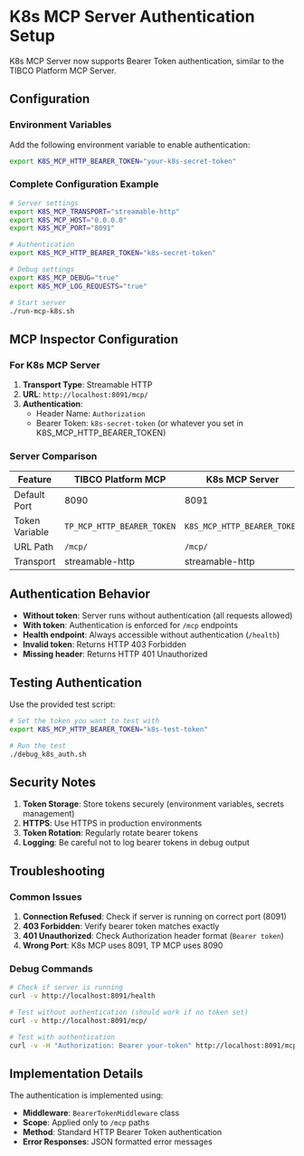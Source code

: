 # K8s MCP Server Authentication Setup

K8s MCP Server now supports Bearer Token authentication, similar to the TIBCO Platform MCP Server.

## Configuration

### Environment Variables

Add the following environment variable to enable authentication:

```bash
export K8S_MCP_HTTP_BEARER_TOKEN="your-k8s-secret-token"
```

### Complete Configuration Example

```bash
# Server settings
export K8S_MCP_TRANSPORT="streamable-http"
export K8S_MCP_HOST="0.0.0.0"
export K8S_MCP_PORT="8091"

# Authentication
export K8S_MCP_HTTP_BEARER_TOKEN="k8s-secret-token"

# Debug settings
export K8S_MCP_DEBUG="true"
export K8S_MCP_LOG_REQUESTS="true"

# Start server
./run-mcp-k8s.sh
```

## MCP Inspector Configuration

### For K8s MCP Server

1. **Transport Type**: Streamable HTTP
2. **URL**: `http://localhost:8091/mcp/`
3. **Authentication**: 
   - Header Name: `Authorization`
   - Bearer Token: `k8s-secret-token` (or whatever you set in K8S_MCP_HTTP_BEARER_TOKEN)

### Server Comparison

| Feature        | TIBCO Platform MCP         | K8s MCP Server              |
|----------------|----------------------------|-----------------------------|
| Default Port   | 8090                       | 8091                        |
| Token Variable | `TP_MCP_HTTP_BEARER_TOKEN` | `K8S_MCP_HTTP_BEARER_TOKEN` |
| URL Path       | `/mcp/`                    | `/mcp/`                     |
| Transport      | streamable-http            | streamable-http             |

## Authentication Behavior

- **Without token**: Server runs without authentication (all requests allowed)
- **With token**: Authentication is enforced for `/mcp` endpoints
- **Health endpoint**: Always accessible without authentication (`/health`)
- **Invalid token**: Returns HTTP 403 Forbidden
- **Missing header**: Returns HTTP 401 Unauthorized

## Testing Authentication

Use the provided test script:

```bash
# Set the token you want to test with
export K8S_MCP_HTTP_BEARER_TOKEN="k8s-test-token"

# Run the test
./debug_k8s_auth.sh
```

## Security Notes

1. **Token Storage**: Store tokens securely (environment variables, secrets management)
2. **HTTPS**: Use HTTPS in production environments
3. **Token Rotation**: Regularly rotate bearer tokens
4. **Logging**: Be careful not to log bearer tokens in debug output

## Troubleshooting

### Common Issues

1. **Connection Refused**: Check if server is running on correct port (8091)
2. **403 Forbidden**: Verify bearer token matches exactly
3. **401 Unauthorized**: Check Authorization header format (`Bearer token`)
4. **Wrong Port**: K8s MCP uses 8091, TP MCP uses 8090

### Debug Commands

```bash
# Check if server is running
curl -v http://localhost:8091/health

# Test without authentication (should work if no token set)
curl -v http://localhost:8091/mcp/

# Test with authentication
curl -v -H "Authorization: Bearer your-token" http://localhost:8091/mcp/
```

## Implementation Details

The authentication is implemented using:
- **Middleware**: `BearerTokenMiddleware` class
- **Scope**: Applied only to `/mcp` paths
- **Method**: Standard HTTP Bearer Token authentication
- **Error Responses**: JSON formatted error messages
